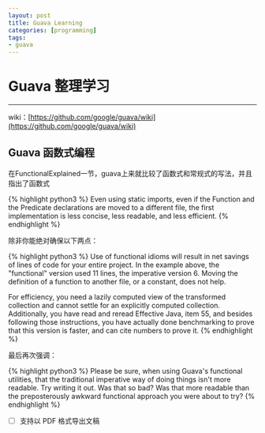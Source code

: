 ```yaml
---
layout: post
title: Guava Learning
categories: [programming]
tags:
- guava
---
```


# Guava 整理学习

------

wiki：[https://github.com/google/guava/wiki](https://github.com/google/guava/wiki)

## Guava 函数式编程

在FunctionalExplained一节，guava上来就比较了函数式和常规式的写法，并且指出了函数式

{% highlight python3 %}
Even using static imports, even if the Function and the Predicate declarations are moved to a different file, the first implementation is less concise, less readable, and less efficient.
{% endhighlight %}

除非你能绝对确保以下两点：

{% highlight python3 %}
Use of functional idioms will result in net savings of lines of code for your entire project. In the example above, the "functional" version used 11 lines, the imperative version 6. Moving the definition of a function to another file, or a constant, does not help.

For efficiency, you need a lazily computed view of the transformed collection and cannot settle for an explicitly computed collection. Additionally, you have read and reread Effective Java, item 55, and besides following those instructions, you have actually done benchmarking to prove that this version is faster, and can cite numbers to prove it.
{% endhighlight %}

最后再次强调：

{% highlight python3 %}
Please be sure, when using Guava's functional utilities, that the traditional imperative way of doing things isn't more readable. Try writing it out. Was that so bad? Was that more readable than the preposterously awkward functional approach you were about to try?
{% endhighlight %}


- [ ] 支持以 PDF 格式导出文稿

